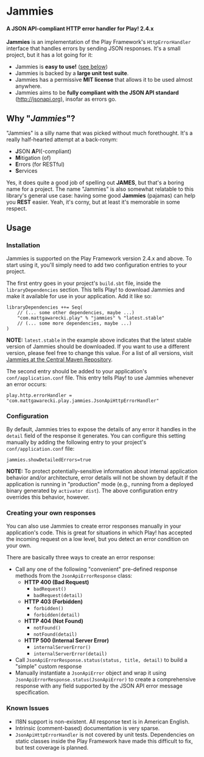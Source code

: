 Jammies
===========

#### A JSON API-compliant HTTP error handler for Play! 2.4.x

**Jammies** is an implementation of the Play Framework's ```HttpErrorHandler``` interface that handles errors by sending JSON responses. It's a small project, but it has a lot going for it:

* Jammies is **easy to use!** ([see below](#Usage))
* Jammies is backed by a **large unit test suite**.
* Jammies has a permissive **MIT license** that allows it to be used almost anywhere.
* Jammies aims to be **fully compliant with the JSON API standard** (http://jsonapi.org), insofar as errors go.

## Why "*Jammies*"?
"Jammies" is a silly name that was picked without much forethought. It's a really half-hearted attempt at a back-ronym:
* **J**SON **A**PI(-compliant)
* **M**itigation (of)
* **E**rrors (for RESTful)
* **S**ervices

Yes, it does quite a good job of spelling out **JAMES**, but that's a boring name for a project. The name "Jammies" is also somewhat relatable to this library's general use case: having some good **Jammies** (pajamas) can help you **REST** easier. Yeah, it's corny, but at least it's memorable in some respect.

## <a name="usage"></a>Usage
### Installation
Jammies is supported on the Play Framework version 2.4.x and above. To start using it, you'll simply need to add two configuration entries to your project.

The first entry goes in your project's ```build.sbt``` file, inside the ```libraryDependencies``` section. This tells Play! to download Jammies and make it available for use in your application. Add it like so:

    libraryDependencies ++= Seq(
        // (... some other dependencies, maybe ...)
        "com.mattgawarecki.play" % "jammies" % "latest.stable"
        // (... some more dependencies, maybe ...)
    )

**NOTE:** ```latest.stable``` in the example above indicates that the latest stable version of Jammies should be downloaded. If you want to use a different version, please feel free to change this value. For a list of all versions, visit [Jammies at the Central Maven Repository]().

The second entry should be added to your application's ```conf/application.conf``` file. This entry tells Play! to use Jammies whenever an error occurs:

    play.http.errorHandler = "com.mattgawarecki.play.jammies.JsonApiHttpErrorHandler"

### Configuration
By default, Jammies tries to expose the details of any error it handles in the ```detail``` field of the response it generates. You can configure this setting manually by adding the following entry to your project's ```conf/application.conf``` file:

    jammies.showDetailedErrors=true

**NOTE:** To protect potentially-sensitive information about internal application behavior and/or architecture, error details will not be shown by default if the application is running in "production" mode (e.g., running from a deployed binary generated by ```activator dist```). The above configuration entry overrides this behavior, however.

### Creating your own responses
You can also use Jammies to create error responses manually in your application's code. This is great for situations in which Play! has accepted the incoming request on a low level, but you detect an error condition on your own.

There are basically three ways to create an error response:
* Call any one of the following "convenient" pre-defined response methods from the ```JsonApiErrorResponse``` class:
    * **HTTP 400 (Bad Request)**
        * ```badRequest()```
        * ```badRequest(detail)```
    * **HTTP 403 (Forbidden)**
        * ```forbidden()```
        * ```forbidden(detail)```
    * **HTTP 404 (Not Found)**
        * ```notFound()```
        * ```notFound(detail)```
    * **HTTP 500 (Internal Server Error)**
        * ```internalServerError()```
        * ```internalServerError(detail)```
* Call ```JsonApiErrorResponse.status(status, title, detail)``` to build a "simple" custom response
* Manually instantiate a ```JsonApiError``` object and wrap it using ```JsonApiErrorResponse.status(JsonApiError)``` to create a comprehensive response with any field supported by the JSON API error message specification.

### Known Issues
* I18N support is non-existent. All response text is in American English.
* Intrinsic (comment-based) documentation is very sparse.
* ```JsonApiHttpErrorHandler``` is not covered by unit tests. Dependencies on static classes inside the Play Framework have made this difficult to fix, but test coverage is planned.
